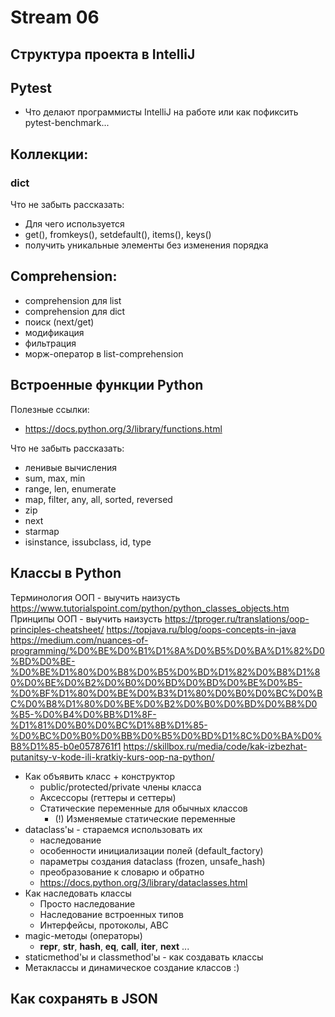 # Stream 06

## Структура проекта в IntelliJ

## Pytest

- Что делают программисты IntelliJ на работе или как пофиксить pytest-benchmark...

## Коллекции:

### dict

Что не забыть рассказать:

- Для чего используется
- get(), fromkeys(), setdefault(), items(), keys()
- получить уникальные элементы без изменения порядка

## Comprehension:

- comprehension для list
- comprehension для dict
- поиск (next/get)
- модификация
- фильтрация
- морж-оператор в list-comprehension

## Встроенные функции Python

Полезные ссылки:

- https://docs.python.org/3/library/functions.html

Что не забыть рассказать:

- ленивые вычисления
- sum, max, min
- range, len, enumerate
- map, filter, any, all, sorted, reversed
- zip
- next
- starmap
- isinstance, issubclass, id, type

## Классы в Python

Терминология ООП - выучить наизусть
https://www.tutorialspoint.com/python/python_classes_objects.htm
Принципы ООП - выучить наизусть
https://tproger.ru/translations/oop-principles-cheatsheet/
https://topjava.ru/blog/oops-concepts-in-java
https://medium.com/nuances-of-programming/%D0%BE%D0%B1%D1%8A%D0%B5%D0%BA%D1%82%D0%BD%D0%BE-%D0%BE%D1%80%D0%B8%D0%B5%D0%BD%D1%82%D0%B8%D1%80%D0%BE%D0%B2%D0%B0%D0%BD%D0%BD%D0%BE%D0%B5-%D0%BF%D1%80%D0%BE%D0%B3%D1%80%D0%B0%D0%BC%D0%BC%D0%B8%D1%80%D0%BE%D0%B2%D0%B0%D0%BD%D0%B8%D0%B5-%D0%B4%D0%BB%D1%8F-%D1%81%D0%B0%D0%BC%D1%8B%D1%85-%D0%BC%D0%B0%D0%BB%D0%B5%D0%BD%D1%8C%D0%BA%D0%B8%D1%85-b0e0578761f1
https://skillbox.ru/media/code/kak-izbezhat-putanitsy-v-kode-ili-kratkiy-kurs-oop-na-python/

- Как объявить класс + конструктор
    - public/protected/private члены класса
    - Аксессоры (геттеры и сеттеры)
    - Статические переменные для обычных классов
        - (!) Изменяемые статические переменные
- dataclass'ы - стараемся использовать их
    - наследование
    - особенности инициализации полей (default_factory)
    - параметры создания dataclass (frozen, unsafe_hash)
    - преобразование к словарю и обратно
    - https://docs.python.org/3/library/dataclasses.html
- Как наследовать классы
    - Просто наследование
    - Наследование встроенных типов
    - Интерфейсы, протоколы, ABC
- magic-методы (операторы)
    - __repr__, __str__, __hash__, __eq__, __call__, __iter__, __next__ ...
- staticmethod'ы и classmethod'ы - как создавать классы
- Метаклассы и динамическое создание классов :)

## Как сохранять в JSON